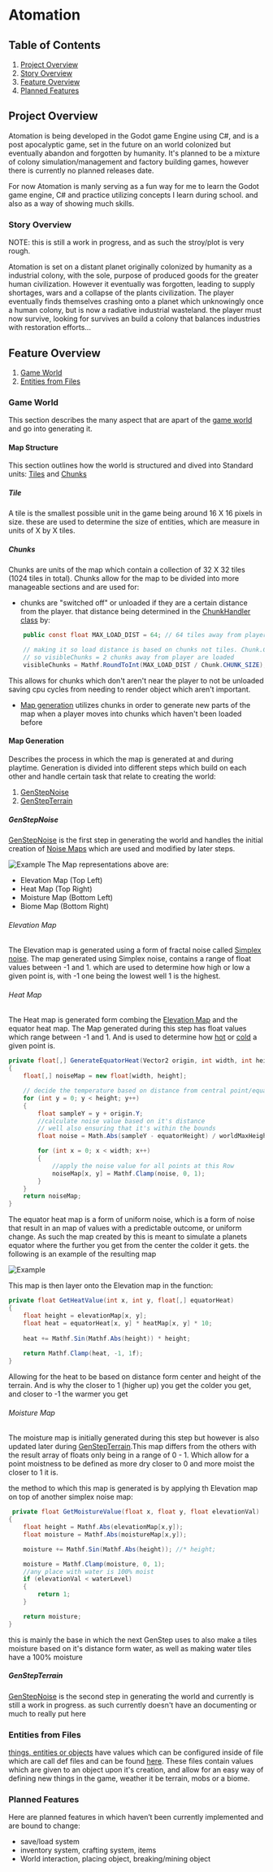 # Atomation

## Table of Contents
1. [Project Overview](#Project-Overview)
2. [Story Overview](#Story-Overview)
3. [Feature Overview](#Feature-Overview)
4. [Planned Features ](#Planned-Features)

## Project Overview
Atomation is being developed in the Godot game Engine using C#, and is a post apocalyptic game, set in the future on an world
colonized but eventually abandon and forgotten by humanity. It's planned to be a mixture of colony simulation/management and
factory building games, however there is currently no planned releases date.

For now Atomation is manly serving as a fun way for me to learn the Godot game engine, C# and practice utilizing concepts
I learn during school. and also as a way of showing much skills.

### Story Overview
NOTE: this is still a work in progress, and as such the stroy/plot is 
very rough.

Atomation is set on a distant planet originally colonized by humanity as a industrial colony, with the sole,
purpose of produced goods for the greater human civilization. However it eventually was forgotten, leading to
supply shortages, wars and a collapse of the plants civilization. The player eventually finds themselves crashing
onto a planet which unknowingly once a human colony, but is now a radiative industrial wasteland. the player must 
now survive, looking for survives an build a colony that balances industries with restoration efforts...

## Feature Overview

1. [Game World](#game-world)
2. [Entities from Files](#Entities-from-Files)

### Game World
This section describes the many aspect that are apart of the [game world](scripts/map "Classes which define the game world") and go into
generating it.

#### Map Structure
This section outlines how the world is structured and dived into Standard units:
[Tiles](#Tile) and [Chunks](#Chunk)

##### Tile
A tile is the smallest possible unit in the game being around 16 X 16 pixels in size. these are used to determine
the size of entities, which are measure in units of X by X tiles.

##### Chunks
Chunks are units of the map which contain a collection of 32 X 32 tiles (1024 tiles in total).
Chunks allow for the map to be divided into more manageable sections and are used for:
* chunks are "switched off" or unloaded if they are a certain distance from the player. that distance
being determined in the [ChunkHandler class](scripts/map/ChunkHandler.cs) by:
``` C#
    public const float MAX_LOAD_DIST = 64; // 64 tiles away from player current position

    // making it so load distance is based on chunks not tiles. Chunk.CHUNK_SIZE = 32 tiles, 
    // so visibleChunks = 2 chunks away from player are loaded
    visibleChunks = Mathf.RoundToInt(MAX_LOAD_DIST / Chunk.CHUNK_SIZE); 
```
This allows for chunks which don't aren't near the player to not be unloaded saving cpu cycles
from needing to render object which aren't important.

* [Map generation](#Map-Generation) utilizes chunks in order to generate new parts of the map when a player moves into 
chunks which haven't been loaded before

#### Map Generation
Describes the process in which the map is generated at and during playtime. Generation is divided into different
steps which build on each other and handle certain task that relate to creating the world:

1. [GenStepNoise](#GenStepNoise)
2. [GenStepTerrain](#GenStepTerrain)

##### GenStepNoise
[GenStepNoise](scripts/map/map_gen/gen_steps/GenStepNoise.cs) is the first step in generating the world and handles the initial creation of 
[Noise Maps](# "A Noise Map is a 2d array of floating number which are in the range of 0 - 1") which are used and modified by later steps.

![Example](https://github.com/KeaganRieder/Atomation/blob/main/docs/MapExample.png)
The Map representations above are:
* Elevation Map (Top Left)
* Heat Map (Top Right)
* Moisture Map (Bottom Left)
* Biome Map (Bottom Right)

###### Elevation Map
The Elevation map is generated using a form of fractal noise called [Simplex noise](# "Defined by Godot's FastNoiseLite Class").
The map generated using Simplex noise, contains a range of float values between -1 and 1. which are used to determine
how high or low a given point is, with -1 one being the lowest well 1 is the highest.

###### Heat Map
The Heat map is generated form combing the [Elevation Map](#Elevation-Map) and the equator heat map. The Map generated during 
this step has float values which range between -1 and 1. And is used to determine how [hot](# "Closer to -1") or [cold](# "closer to 1") a given point is. 

```C#
private float[,] GenerateEquatorHeat(Vector2 origin, int width, int height)
{
    float[,] noiseMap = new float[width, height];

    // decide the temperature based on distance from central point/equator
    for (int y = 0; y < height; y++)
    {
        float sampleY = y + origin.Y;
        //calculate noise value based on it's distance
        // well also ensuring that it's within the bounds
        float noise = Math.Abs(sampleY - equatorHeight) / worldMaxHeight;//need a figure out this

        for (int x = 0; x < width; x++)
        {
            //apply the noise value for all points at this Row
            noiseMap[x, y] = Mathf.Clamp(noise, 0, 1);
        }
    }
    return noiseMap;
}
```

The equator heat map is a form of uniform noise, which is a form of noise that result in an map of values with a predictable outcome, or uniform 
change. As such the map created by this is meant to simulate a planets equator where the further you get from the center the colder it gets. 
the following is an example of the resulting map

![Example](https://github.com/KeaganRieder/Atomation/blob/main/docs/EquatiorHeatMap.png "Eg. Equator Map")

This map is then layer onto the Elevation map in the function:
```C#
private float GetHeatValue(int x, int y, float[,] equatorHeat)
{    
    float height = elevationMap[x, y];
    float heat = equatorHeat[x, y] * heatMap[x, y] * 10;
        
    heat += Mathf.Sin(Mathf.Abs(height)) * height;
            
    return Mathf.Clamp(heat, -1, 1f);
}
```
Allowing for the heat to be based on distance form center and height of the terrain. And is why the closer to 1 (higher up) you get the colder you get,
and closer to -1 the warmer you get

###### Moisture Map
The moisture map is initially generated during this step but however is also updated later during [GenStepTerrain](#GenStepTerrain).This map differs 
from the others with the result array of floats only being in a range of 0 - 1. Which allow for a point moistness to be defined as more dry closer to 0 and more moist the closer to 1 it is.

the method to which this map is generated is by applying th Elevation map on top of another simplex noise map: 
```c#
 private float GetMoistureValue(float x, float y, float elevationVal)
{
    float height = Mathf.Abs(elevationMap[x,y]);
    float moisture = Mathf.Abs(moistureMap[x,y]);

    moisture += Mathf.Sin(Mathf.Abs(height)); //* height; 

    moisture = Mathf.Clamp(moisture, 0, 1);
    //any place with water is 100% moist
    if (elevationVal < waterLevel)
    {
        return 1;
    }

    return moisture;
}
```

this is mainly the base in which the next GenStep uses to also make a tiles moisture based on it's distance form water, as well as making
water tiles  have a 100% moisture 

##### GenStepTerrain
[GenStepNoise](scripts/map/map_gen/gen_steps/GenStepTerrain.cs) is the second step in generating the world and currently is still a work in progress. 
as such currently doesn't have an documenting or much to really put here

### Entities from Files
[things, entities or objects](scripts/thing) have values which can be configured inside of file which are call def files and can be 
found [here](data/core/defs). These files contain values which are given to an object upon it's creation, and allow for an easy
way of defining new things in the game, weather it be terrain, mobs or a biome.

### Planned Features 
Here are planned features in which haven’t been currently implemented and are bound to change:

* save/load system
* inventory system, crafting system, items
* World interaction, placing object, breaking/mining object